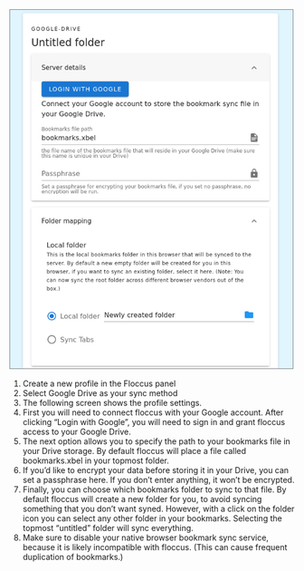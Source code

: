 <img src="screen_gdrive_options.png" class="float-md-right" style="width: 500px; border: 1px solid grey;" />

1. Create a new profile in the Floccus panel
2. Select Google Drive as your sync method
3. The following screen shows the profile settings.
4. First you will need to connect floccus with your Google account. After clicking “Login with Google”, you will need to sign in and grant floccus access to your Google Drive.
5. The next option allows you to specify the path to your bookmarks file in your Drive storage. By default floccus will place a file called bookmarks.xbel in your topmost folder.
6. If you’d like to encrypt your data before storing it in your Drive, you can set a passphrase here. If you don’t enter anything, it won’t be encrypted.
7. Finally, you can choose which bookmarks folder to sync to that file. By default floccus will create a new folder for you, to avoid syncing something that you don’t want syned. However, with a click on the folder icon you can select any other folder in your bookmarks. Selecting the topmost “untitled” folder will sync everything.
8. Make sure to disable your native browser bookmark sync service, because it is likely incompatible with floccus. (This can cause frequent duplication of bookmarks.)
